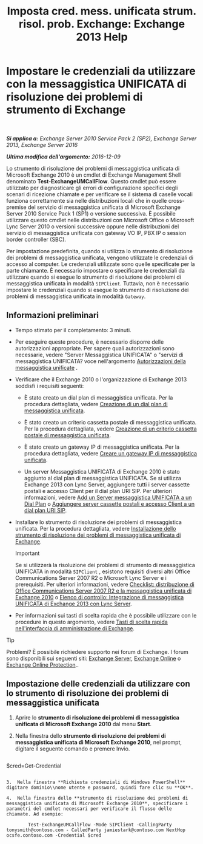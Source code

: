 ﻿---
title: 'Imposta cred. mess. unificata strum. risol. prob. Exchange: Exchange 2013 Help'
TOCTitle: Impostare le credenziali da utilizzare con la messaggistica UNIFICATA di risoluzione dei problemi di strumento di Exchange
ms:assetid: 542b7718-9345-40cc-bcb2-e307e70a1fa2
ms:mtpsurl: https://technet.microsoft.com/it-it/library/Ff630916(v=EXCHG.150)
ms:contentKeyID: 56269833
ms.date: 05/22/2018
mtps_version: v=EXCHG.150
ms.translationtype: MT
---

# Impostare le credenziali da utilizzare con la messaggistica UNIFICATA di risoluzione dei problemi di strumento di Exchange

 

_**Si applica a:** Exchange Server 2010 Service Pack 2 (SP2), Exchange Server 2013, Exchange Server 2016_

_**Ultima modifica dell'argomento:** 2016-12-09_

Lo strumento di risoluzione dei problemi di messaggistica unificata di Microsoft Exchange 2010 è un cmdlet di Exchange Management Shell denominato **Test-ExchangeUMCallFlow**. Questo cmdlet può essere utilizzato per diagnosticare gli errori di configurazione specifici degli scenari di ricezione chiamate e per verificare se il sistema di caselle vocali funziona correttamente sia nelle distribuzioni locali che in quelle cross-premise del servizio di messaggistica unificata di Microsoft Exchange Server 2010 Service Pack 1 (SP1) o versione successiva. È possibile utilizzare questo cmdlet nelle distribuzioni con Microsoft Office o Microsoft Lync Server 2010 o versioni successive oppure nelle distribuzioni del servizio di messaggistica unificata con gateway VO IP, PBX IP o session border controller (SBC).

Per impostazione predefinita, quando si utilizza lo strumento di risoluzione dei problemi di messaggistica unificata, vengono utilizzate le credenziali di accesso al computer. Le credenziali utilizzate sono quelle specificate per la parte chiamante. È necessario impostare o specificare le credenziali da utilizzare quando si esegue lo strumento di risoluzione dei problemi di messaggistica unificata in modalità `SIPClient`. Tuttavia, non è necessario impostare le credenziali quando si esegue lo strumento di risoluzione dei problemi di messaggistica unificata in modalità `Gateway`.

## Informazioni preliminari

  - Tempo stimato per il completamento: 3 minuti.

  - Per eseguire queste procedure, è necessario disporre delle autorizzazioni appropriate. Per sapere quali autorizzazioni sono necessarie, vedere "Server Messaggistica UNIFICATA" o "servizi di messaggistica UNIFICATA? voce nell'argomento [Autorizzazioni della messaggistica unificate](unified-messaging-permissions-exchange-2013-help.md) .

  - Verificare che il Exchange 2010 o l'organizzazione di Exchange 2013 soddisfi i requisiti seguenti:
    
      - È stato creato un dial plan di messaggistica unificata. Per la procedura dettagliata, vedere [Creazione di un dial plan di messaggistica unificata](https://docs.microsoft.com/it-it/exchange/voice-mail-unified-messaging/connect-voice-mail-system/create-um-dial-plan).
    
      - È stato creato un criterio cassetta postale di messaggistica unificata. Per la procedura dettagliata, vedere [Creazione di un criterio cassetta postale di messaggistica unificata](https://docs.microsoft.com/it-it/exchange/voice-mail-unified-messaging/set-up-voice-mail/create-um-mailbox-policy).
    
      - È stato creato un gateway IP di messaggistica unificata. Per la procedura dettagliata, vedere [Creare un gateway IP di messaggistica unificata](https://docs.microsoft.com/it-it/exchange/voice-mail-unified-messaging/connect-voice-mail-system/create-um-ip-gateway).
    
      - Un server Messaggistica UNIFICATA di Exchange 2010 è stato aggiunto al dial plan di messaggistica UNIFICATA. Se si utilizza Exchange 2013 con Lync Server, aggiungere tutti i server cassette postali e accesso Client per il dial plan URI SIP. Per ulteriori informazioni, vedere [Add un Server messaggistica UNIFICATA a un Dial Plan](https://go.microsoft.com/fwlink/p/?linkid=313051) o [Aggiungere server cassette postali e accesso Client a un dial plan URI SIP](add-mailbox-and-client-access-servers-to-a-sip-uri-dial-plan-exchange-2013-help.md).

  - Installare lo strumento di risoluzione dei problemi di messaggistica unificata. Per la procedura dettagliata, vedere [Installazione dello strumento di risoluzione dei problemi di messaggistica unificata di Exchange](install-the-exchange-um-troubleshooting-tool-exchange-2013-help.md).
    

    > [!IMPORTANT]
    > Se si utilizzerà la risoluzione dei problemi di strumento di messaggistica UNIFICATA in modalità <CODE>SIPClient</CODE> , esistono requisiti diversi altri Office Communications Server 2007 R2 o Microsoft Lync Server e i prerequisiti. Per ulteriori informazioni, vedere <A href="https://go.microsoft.com/fwlink/p/?linkid=311961">Checklist: distribuzione di Office Communications Server 2007 R2 e la messaggistica unificata di Exchange 2010</A> o <A href="checklist-integrate-exchange-2013-um-with-lync-server-exchange-2013-help.md">Elenco di controllo: Integrazione di messaggistica UNIFICATA di Exchange 2013 con Lync Server</A>.



  - Per informazioni sui tasti di scelta rapida che è possibile utilizzare con le procedure in questo argomento, vedere [Tasti di scelta rapida nell'interfaccia di amministrazione di Exchange](keyboard-shortcuts-in-the-exchange-admin-center-exchange-online-protection-help.md).


> [!TIP]
> Problemi? È possibile richiedere supporto nei forum di Exchange. I forum sono disponibili sui seguenti siti: <A href="https://go.microsoft.com/fwlink/p/?linkid=60612">Exchange Server</A>, <A href="https://go.microsoft.com/fwlink/p/?linkid=267542">Exchange Online</A> o <A href="https://go.microsoft.com/fwlink/p/?linkid=285351">Exchange Online Protection</A>..



## Impostazione delle credenziali da utilizzare con lo strumento di risoluzione dei problemi di messaggistica unificata

1.  Aprire lo **strumento di risoluzione dei problemi di messaggistica unificata di Microsoft Exchange 2010** dal menu **Start**.

2.  Nella finestra dello **strumento di risoluzione dei problemi di messaggistica unificata di Microsoft Exchange 2010**, nel prompt, digitare il seguente comando e premere Invio.
    
    ```powershell
$cred=Get-Credential
```

3.  Nella finestra **Richiesta credenziali di Windows PowerShell** digitare dominio\\nome utente e password, quindi fare clic su **OK**.

4.  Nella finestra dello **strumento di risoluzione dei problemi di messaggistica unificata di Microsoft Exchange 2010**, specificare i parametri del cmdlet necessari per verificare il flusso delle chiamate. Ad esempio:
    
        Test-ExchangeUMCallFlow -Mode SIPClient -CallingParty tonysmith@contoso.com - CalledParty jamiestark@contoso.com NextHop ocsfe.contoso.com -Credential $cred

